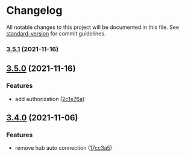 # Changelog

All notable changes to this project will be documented in this file. See [standard-version](https://github.com/conventional-changelog/standard-version) for commit guidelines.

### [3.5.1](https://github.com/folkelib/folke-service-helpers/compare/v3.5.0...v3.5.1) (2021-11-16)

## [3.5.0](https://github.com/folkelib/folke-service-helpers/compare/v3.4.0...v3.5.0) (2021-11-16)


### Features

* add authorization ([2c1e76a](https://github.com/folkelib/folke-service-helpers/commit/2c1e76a078456a631cd9ed4e868d89ec19f0963d))

## [3.4.0](https://github.com/folkelib/folke-service-helpers/compare/v1.0.1...v3.4.0) (2021-11-06)


### Features

* remove hub auto connection ([17cc3a5](https://github.com/folkelib/folke-service-helpers/commit/17cc3a50c4732c50400a6cd051c3ae6291c17d9d))
